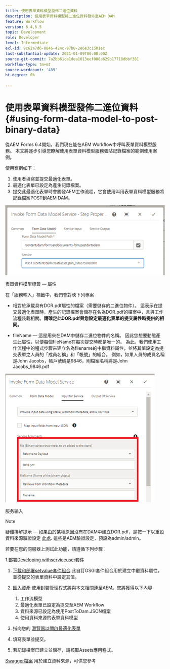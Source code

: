 ```yaml
---
title: 使用表單資料模型發佈二進位資料
description: 使用表單資料模型將二進位資料發佈至AEM DAM
feature: Workflow
version: 6.4,6.5
topic: Development
role: Developer
level: Intermediate
exl-id: 9c62a7d6-8846-424c-97b8-2e6e3c1501ec
last-substantial-update: 2021-01-09T00:00:00Z
source-git-commit: 7a2bb61ca1dea1013eef088a629b17718dbbf381
workflow-type: tm+mt
source-wordcount: '489'
ht-degree: 0%

---
```


# 使用表單資料模型發佈二進位資料{#using-form-data-model-to-post-binary-data}

從AEM Forms 6.4開始，我們現在能在AEM Workflow中呼叫表單資料模型服務。 本文將逐步引導您瞭解使用表單資料模型服務張貼記錄檔案的範例使用案例。

使用案例如下：

1. 使用者填寫並提交最適化表單。
1. 最適化表單已設定為產生記錄檔案。
1. 提交此最適化表單時會觸發AEM工作流程，它會使用叫用表單資料模型服務將記錄檔案POST到AEM DAM。

![posttodam](assets/posttodamshot1.png)

表單資料模型標籤 — 屬性

在「服務輸入」標籤中，我們會對映下列專案

* 相對於承載具有DOR.pdf屬性的檔案（需要儲存的二進位物件）。 這表示在提交最適化表單時，產生的記錄檔案會儲存在名為DOR.pdf的檔案中，且與工作流程裝載相關。**請確定此DOR.pdf與您設定最適化表單的提交屬性時提供的相同。**

* fileName — 這是用來在DAM中儲存二進位物件的名稱。 因此您想要動態產生此屬性，以便每個fileName在每次提交時都是唯一的。 為此，我們使用工作流程中的程式步驟來建立名為filename的中繼資料屬性，並將其值設定為提交表單之人員的「成員名稱」和「帳號」的組合。 例如，如果人員的成員名稱是John Jacobs，帳戶號碼是9846，則檔案名稱將是John Jacobs_9846.pdf

![fdmserviceinput](assets/fdminputservice.png)

服务输入

>[!NOTE]
>
>疑難排解提示 — 如果由於某種原因沒有在DAM中建立DOR.pdf，請按一下以重設資料來源驗證設定 [此處](http://localhost:4502/mnt/overlay/fd/fdm/gui/components/admin/fdmcloudservice/properties.html?item=%2Fconf%2Fglobal%2Fsettings%2Fcloudconfigs%2Ffdm%2Fpostdortodam). 這些是AEM驗證設定，預設為admin/admin。

若要在您的伺服器上測試此功能，請遵循下列步驟：

1.[部署Developing withserviceuser套件](/help/forms/assets/common-osgi-bundles/DevelopingWithServiceUser.jar)

1. [下載和部署setvalue套件組合](/help/forms/assets/common-osgi-bundles/SetValueApp.core-1.0-SNAPSHOT.jar).此自訂OSGI套件組合用於建立中繼資料屬性，並從提交的表單資料中設定其值。

1. [匯入資產](assets/postdortodam.zip) 使用封裝管理程式將與本文相關連至AEM。您將獲得以下內容

   1. 工作流模型
   1. 最適化表單已設定為提交至AEM Workflow
   1. 資料來源已設定為使用PostToDam.JSON檔案
   1. 使用資料來源的表單資料模型

1. 指向您的 [瀏覽器以開啟最適化表單](http://localhost:4502/content/dam/formsanddocuments/helpx/timeoffrequestform/jcr:content?wcmmode=disabled)
1. 填寫表單並提交。
1. 若記錄檔案已建立並儲存，請核取Assets應用程式。


[Swagger檔案](http://localhost:4502/conf/global/settings/cloudconfigs/fdm/postdortodam/jcr:content/swaggerFile) 用於建立資料來源，可供您參考

